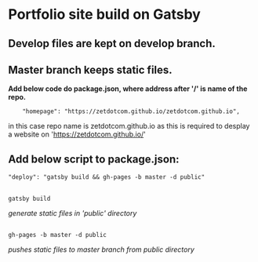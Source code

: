 # Portfolio site build on Gatsby

## Develop files are kept on develop branch.

## Master branch keeps static files.

**Add below code do package.json, where address after '/' is name of the repo.**

    	"homepage": "https://zetdotcom.github.io/zetdotcom.github.io",

in this case repo name is zetdotcom.github.io as this is required to desplay a website on 'https://zetdotcom.github.io/'

## Add below script to package.json:
    "deploy": "gatsby build && gh-pages -b master -d public"

##
    gatsby build 
*generate static files in 'public' directory*

##
    gh-pages -b master -d public 
*pushes static files  to master branch from public directory*
